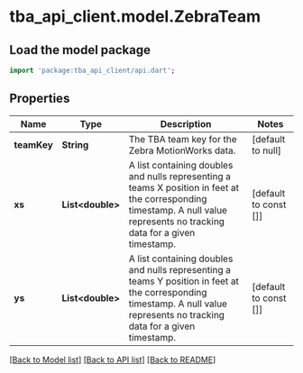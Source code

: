 # tba_api_client.model.ZebraTeam

## Load the model package
```dart
import 'package:tba_api_client/api.dart';
```

## Properties
Name | Type | Description | Notes
------------ | ------------- | ------------- | -------------
**teamKey** | **String** | The TBA team key for the Zebra MotionWorks data. | [default to null]
**xs** | **List&lt;double&gt;** | A list containing doubles and nulls representing a teams X position in feet at the corresponding timestamp. A null value represents no tracking data for a given timestamp. | [default to const []]
**ys** | **List&lt;double&gt;** | A list containing doubles and nulls representing a teams Y position in feet at the corresponding timestamp. A null value represents no tracking data for a given timestamp. | [default to const []]

[[Back to Model list]](../README.md#documentation-for-models) [[Back to API list]](../README.md#documentation-for-api-endpoints) [[Back to README]](../README.md)


